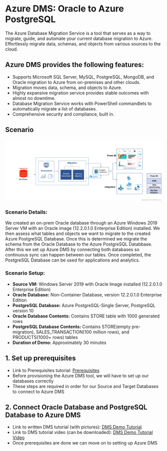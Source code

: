 

# Azure DMS: Oracle to Azure PostgreSQL

The Azure Database Migration Service is a tool that serves as a way to migrate, guide, and automate your current database migration to Azure. Effortlessly migrate data, schemas, and objects from various sources to the cloud.

## Azure DMS provides the following features:
* Supports Microsoft SQL Server, MySQL, PostgreSQL, MongoDB, and Oracle migration to Azure from on-premises and other clouds.
* Migration moves data, schema, and objects to Azure.
* Highly expansive migration service provides stable outcomes with almost no downtime.
* Database Migration Service works with PowerShell commandlets to automatically migrate a list of databases.
* Comprehensive security and compliance, built in.



## **Scenario**

<img src="./Images/15.png" style="background:none; border:none; box-shadow:none;">




### **Scenario Details:** <br />
We created an on-prem Oracle database through an Azure Windows 2019 Server VM with an Oracle image (12.2.0.1.0 Enterprise Edition) installed. We then assess what tables and objects we want to migrate to the created Azure PostgreSQL Database. Once this is determined we migrate the schema from the Oracle Database to the Azure PostgreSQL Databbase. After this we set up Azure DMS by connecting both databases so continuous sync can happen between our tables. Once completed, the PostgreSQL Database can be used for applications and analytics.


### **Scenario Setup:**

* **Source VM:** Windows Server 2019 with Oracle Image installed (12.2.0.1.0 Enterprise Edition)
* **Oracle Database:** Non-Container Database, version 12.2.0.1.0 Enterprise Edition
* **PostgreSQL Database:** Azure PostgreSQL-Single Server, PostgreSQL version 10
* **Oracle Database Contents:** Contains STORE table with 1000 generated rows
* **PostgreSQL Database Contents:** Contains STORE(empty pre-migration), SALES_TRANSACTION(100 million rows), and PRODUCTS(1000+ rows) tables
* **Duration of Demo:** Approximately 30 minutes

## 1. Set up prerequisites
* Link to Prerequisites tutorial: [Prerequisites](https://github.com/Click2Cloud/azure-oracle-migration/blob/master/Prerequisites/PREREQUISITES.md)
* Before provisioning the Azure DMS tool, we will have to set up our databases correctly
* These steps are required in order for our Source and Target Databases to connect to Azure DMS


## 2. Connect Oracle Database and PostgreSQL Database to Azure DMS
* Link to written DMS tutorial (with pictures): [DMS Demo Tutorial](https://github.com/Click2Cloud/azure-oracle-migration/blob/master/Tutorials/DMStutorial.md)
* Link to DMS tutorial video (can be downloaded): [DMS Demo Tutorial Video](https://github.com/Click2Cloud/azure-oracle-migration/blob/master//Videos/azuredmsproject.mp4)
* Once prerequisites are done we can move on to setting up Azure DMS





